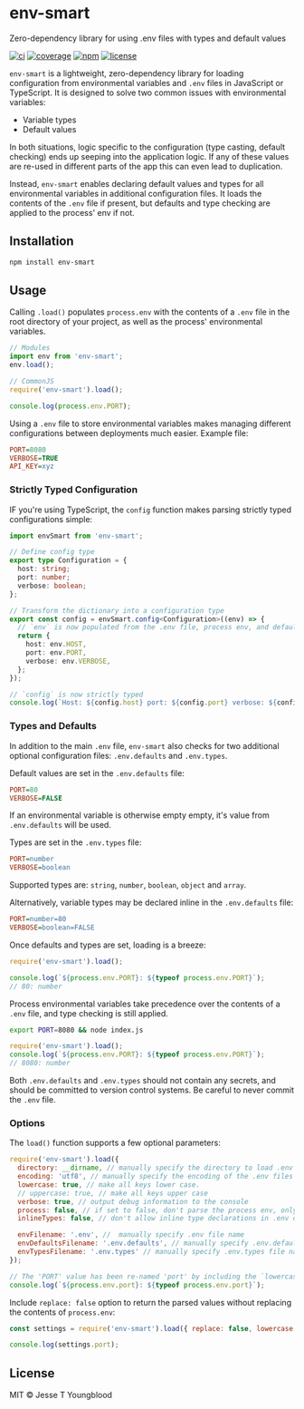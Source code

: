 # env-smart

Zero-dependency library for using .env files with types and default values

[![ci](https://github.com/jessety/env-smart/workflows/ci/badge.svg)](https://github.com/jessety/env-smart/actions)
[![coverage](https://codecov.io/gh/jessety/env-smart/branch/main/graph/badge.svg?token=F0L99B4KW5)](https://codecov.io/gh/jessety/env-smart)
[![npm](https://img.shields.io/npm/v/env-smart.svg)](https://www.npmjs.com/package/env-smart)
[![license](https://img.shields.io/github/license/jessety/env-smart.svg)](https://github.com/jessety/env-smart/blob/main/LICENSE)

`env-smart` is a lightweight, zero-dependency library for loading configuration from environmental variables and `.env` files in JavaScript or TypeScript. It is designed to solve two common issues with environmental variables:

- Variable types
- Default values

In both situations, logic specific to the configuration (type casting, default checking) ends up seeping into the application logic. If any of these values are re-used in different parts of the app this can even lead to duplication.

Instead, `env-smart` enables declaring default values and types for all environmental variables in additional configuration files. It loads the contents of the `.env` file if present, but defaults and type checking are applied to the process' env if not.

## Installation

```bash
npm install env-smart
```

## Usage

Calling `.load()` populates `process.env` with the contents of a `.env` file in the root directory of your project, as well as the process' environmental variables.

```javascript
// Modules
import env from 'env-smart';
env.load();

// CommonJS
require('env-smart').load();

console.log(process.env.PORT);
```

Using a `.env` file to store environmental variables makes managing different configurations between deployments much easier. Example file:

```ini
PORT=8080
VERBOSE=TRUE
API_KEY=xyz
```

### Strictly Typed Configuration

IF you're using TypeScript, the `config` function makes parsing strictly typed configurations simple:

```typescript
import envSmart from 'env-smart';

// Define config type
export type Configuration = {
  host: string;
  port: number;
  verbose: boolean;
};

// Transform the dictionary into a configuration type
export const config = envSmart.config<Configuration>((env) => {
  // `env` is now populated from the .env file, process env, and defaults
  return {
    host: env.HOST,
    port: env.PORT,
    verbose: env.VERBOSE,
  };
});

// `config` is now strictly typed
console.log(`Host: ${config.host} port: ${config.port} verbose: ${config.verbose} `);
```

### Types and Defaults

In addition to the main `.env` file, `env-smart` also checks for two additional optional configuration files: `.env.defaults` and `.env.types`.

Default values are set in the `.env.defaults` file:

```ini
PORT=80
VERBOSE=FALSE
```

If an environmental variable is otherwise empty empty, it's value from `.env.defaults` will be used.

Types are set in the `.env.types` file:

```ini
PORT=number
VERBOSE=boolean
```

Supported types are: `string`, `number`, `boolean`, `object` and `array`.

Alternatively, variable types may be declared inline in the `.env.defaults` file:

```ini
PORT=number=80
VERBOSE=boolean=FALSE
```

Once defaults and types are set, loading is a breeze:

```javascript
require('env-smart').load();

console.log(`${process.env.PORT}: ${typeof process.env.PORT}`);
// 80: number
```

Process environmental variables take precedence over the contents of a `.env` file, and type checking is still applied.

```bash
export PORT=8080 && node index.js
```

```javascript
require('env-smart').load();
console.log(`${process.env.PORT}: ${typeof process.env.PORT}`);
// 8080: number
```

Both `.env.defaults` and `.env.types` should not contain any secrets, and should be committed to version control systems. Be careful to never commit the `.env` file.

### Options

The `load()` function supports a few optional parameters:

```javascript
require('env-smart').load({
  directory: __dirname, // manually specify the directory to load .env files from
  encoding: 'utf8', // manually specify the encoding of the .env files
  lowercase: true, // make all keys lower case.
  // uppercase: true, // make all keys upper case
  verbose: true, // output debug information to the console
  process: false, // if set to false, don't parse the process env, only dotfiles
  inlineTypes: false, // don't allow inline type declarations in .env or .env.defaults, e.g. PORT=number=8080

  envFilename: '.env', //  manually specify .env file name
  envDefaultsFilename: '.env.defaults', // manually specify .env.defaults file name
  envTypesFilename: '.env.types' // manually specify .env.types file name
});

// The 'PORT' value has been re-named 'port' by including the `lowercase` option
console.log(`${process.env.port}: ${typeof process.env.port}`);
```

Include `replace: false` option to return the parsed values without replacing the contents of `process.env`:

```javascript
const settings = require('env-smart').load({ replace: false, lowercase: true });

console.log(settings.port);
```

## License

MIT © Jesse T Youngblood
